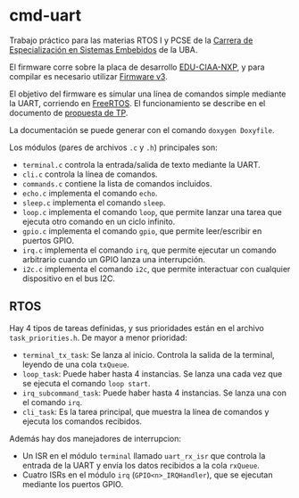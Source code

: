 # cmd-uart

Trabajo práctico para las materias RTOS I y PCSE de la
[Carrera de Especialización en Sistemas Embebidos](http://laboratorios.fi.uba.ar/lse/especializacion.html)
de la UBA.

El firmware corre sobre la placa de desarrollo [EDU-CIAA-NXP](http://www.proyecto-ciaa.com.ar/index_comprar_educiaanxp.html),
y para compilar es necesario utilizar [Firmware v3](https://github.com/epernia/firmware_v3).

El objetivo del firmware es simular una línea de comandos simple mediante la
UART, corriendo en [FreeRTOS](https://www.freertos.org/). El funcionamiento se describe en el documento de
[propuesta de TP](https://docs.google.com/document/d/1LrijnJ_BgH8jhwjd66099hUURDXS5GVRP1gTCUJkr28/edit?usp=sharing).

La documentación se puede generar con el comando `doxygen Doxyfile`.

Los módulos (pares de archivos `.c` y `.h`) principales son:

* `terminal.c` controla la entrada/salida de texto mediante la UART.
* `cli.c` controla la línea de comandos.
* `commands.c` contiene la lista de comandos incluidos.
* `echo.c` implementa el comando `echo`.
* `sleep.c` implementa el comando `sleep`.
* `loop.c` implementa el comando `loop`, que permite lanzar una tarea que ejecuta
  otro comando en un ciclo infinito.
* `gpio.c` implementa el comando `gpio`, que permite leer/escribir en puertos
  GPIO.
* `irq.c` implementa el comando `irq`, que permite ejecutar un comando
  arbitrario cuando un GPIO lanza una interrupción.
* `i2c.c` implementa el comando `i2c`, que permite interactuar con cualquier
  dispositivo en el bus I2C.

## RTOS

Hay 4 tipos de tareas definidas, y sus prioridades están en el
archivo `task_priorities.h`. De mayor a menor prioridad:

* `terminal_tx_task`: Se lanza al inicio. Controla la salida de la terminal,
  leyendo de una cola `txQueue`.
* `loop_task`: Puede haber hasta 4 instancias. Se lanza una cada vez
  que se ejecuta el comando `loop start`.
* `irq_subcommand_task`: Puede haber hasta 4 instancias. Se lanza una con el
  comando `irq`.
* `cli_task`: Es la tarea principal, que muestra la línea de comandos y ejecuta
  los comandos recibidos.

Además hay dos manejadores de interrupcion:

* Un ISR en el módulo `terminal` llamado `uart_rx_isr` que controla la
  entrada de la UART y envía los datos recibidos a la cola `rxQueue`.
* Cuatro ISRs en el módulo `irq` (`GPIO<n>_IRQHandler`), que se ejecutan mediante los puertos GPIO.

